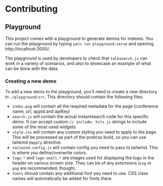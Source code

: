 # Contributing

## Playground

This project comes with a playground to generate demos for indexes. You can run
the playground by typing `yarn run playground:serve` and opening
http://localhost:3000/.

The playground is used by developers to check that `talksearch.js` can work in
a variety of scenarios, and also to showcase an example of what can be done with
the data.

### Creating a new demo

To add a new demo to the playground, you'll need to create a new directory in
`./playground/src`. This directory should contain the following files:
- `index.pug` will contain all the required metadata for the page (conference
  name, url, appId and apiKey)
- `search.js` will contain the actual instantsearch code for this specific demo.
  It can accept custom `// include: hits.js` strings to include some of the most
  used widgets.
- `style.css` will contain any custom styling you need to apply to the page.
  This will be processed as part of the postcss build, so you can use tailwind
  `@apply` directive.
- `tailwind.config.js` will contain config you need to pass to
  tailwind. This is where you define/overwrite colors.
- `logo.*` and `logo-small.*` are images used for displaying the logo in the
  header on various screen size. They can be of any extensions (`svg` or `png`
  are recommended, though).
- `fonts` should contain any additional font you need to use. CSS class names
  will automatically be added for fonts there.
